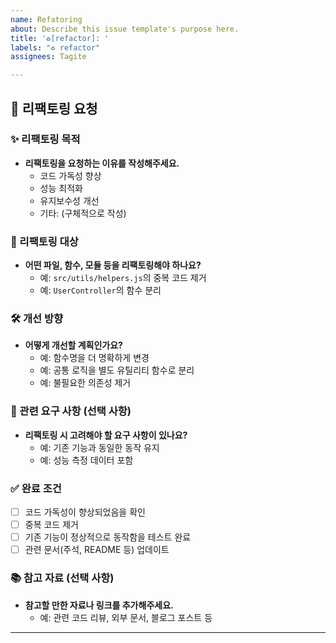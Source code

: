 ```yaml
---
name: Refatoring
about: Describe this issue template's purpose here.
title: '♻️[refactor]: '
labels: "♻ refactor"
assignees: Tagite

---
```


## 🔄 리팩토링 요청

### ✨ 리팩토링 목적
- **리팩토링을 요청하는 이유를 작성해주세요.**
  - 코드 가독성 향상
  - 성능 최적화
  - 유지보수성 개선
  - 기타: (구체적으로 작성)

### 📌 리팩토링 대상
- **어떤 파일, 함수, 모듈 등을 리팩토링해야 하나요?**
  - 예: `src/utils/helpers.js`의 중복 코드 제거
  - 예: `UserController`의 함수 분리

### 🛠️ 개선 방향
- **어떻게 개선할 계획인가요?**
  - 예: 함수명을 더 명확하게 변경
  - 예: 공통 로직을 별도 유틸리티 함수로 분리
  - 예: 불필요한 의존성 제거

### 📝 관련 요구 사항 (선택 사항)
- **리팩토링 시 고려해야 할 요구 사항이 있나요?**
  - 예: 기존 기능과 동일한 동작 유지
  - 예: 성능 측정 데이터 포함

### ✅ 완료 조건
- [ ] 코드 가독성이 향상되었음을 확인
- [ ] 중복 코드 제거
- [ ] 기존 기능이 정상적으로 동작함을 테스트 완료
- [ ] 관련 문서(주석, README 등) 업데이트

### 📚 참고 자료 (선택 사항)
- **참고할 만한 자료나 링크를 추가해주세요.**
  - 예: 관련 코드 리뷰, 외부 문서, 블로그 포스트 등

---
